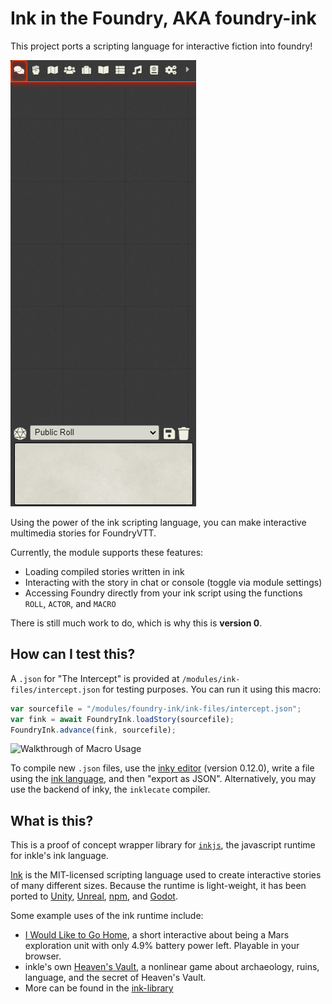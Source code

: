 # Ink in the Foundry, AKA foundry-ink
This project ports a scripting language for interactive fiction into foundry!<br/>

![Ink in the Foundry](github-readme-assets/preview.gif)<br>

Using the power of the ink scripting language, you can make interactive multimedia stories for FoundryVTT.

Currently, the module supports these features:

* Loading compiled stories written in ink
* Interacting with the story in chat or console (toggle via module settings)
* Accessing Foundry directly from your ink script using the functions `ROLL`, `ACTOR`, and `MACRO`

There is still much work to do, which is why this is **version 0**.

## How can I test this?
A `.json` for "The Intercept" is provided at `/modules/ink-files/intercept.json` for testing purposes. You can run it using this macro: 
```javascript
var sourcefile = "/modules/foundry-ink/ink-files/intercept.json";
var fink = await FoundryInk.loadStory(sourcefile);
FoundryInk.advance(fink, sourcefile);
```

![Walkthrough of Macro Usage](github-readme-assets/macroWalkthrough.gif)

To compile new `.json` files, use the [inky editor](https://github.com/inkle/inky) (version 0.12.0), write a file using the [ink language](https://github.com/inkle/ink/blob/master/Documentation/WritingWithInk.md), and then "export as JSON". Alternatively, you may use the backend of inky, the `inklecate` compiler.
## What is this?
This is a proof of concept wrapper library for [`inkjs`](https://github.com/y-lohse/inkjs), the javascript runtime for inkle's ink language.

[Ink](https://github.com/inkle/ink) is the MIT-licensed scripting language used to create interactive stories of many different sizes. Because the runtime is light-weight, it has been ported to [Unity](https://github.com/inkle/ink-unity-integration), [Unreal](https://github.com/DavidColson/UnrealInk), [npm](https://github.com/y-lohse/inkjs), and [Godot](https://github.com/paulloz/godot-ink).

Some example uses of the ink runtime include:

* [I Would Like to Go Home](https://elenatchi.itch.io/i-would-like-to-go-home), a short interactive about being a Mars exploration unit with only 4.9% battery power left. Playable in your browser.
* inkle's own [Heaven's Vault](https://store.steampowered.com/app/774201/Heavens_Vault/), a nonlinear game about archaeology, ruins, language, and the secret of Heaven's Vault.
* More can be  found in the [ink-library](https://github.com/inkle/ink-library#ink-games-and-non-games)
